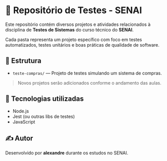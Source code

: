 # 🧪 Repositório de Testes - SENAI

Este repositório contém diversos projetos e atividades relacionados à disciplina de **Testes de Sistemas** do curso técnico do **SENAI**.

Cada pasta representa um projeto específico com foco em testes automatizados, testes unitários e boas práticas de qualidade de software.

## 📁 Estrutura

- `teste-compras/` — Projeto de testes simulando um sistema de compras.

> Novos projetos serão adicionados conforme o andamento das aulas.

## 🚀 Tecnologias utilizadas

- Node.js
- Jest (ou outras libs de testes)
- JavaScript

## ✍️ Autor

Desenvolvido por **alexandre** durante os estudos no SENAI.
